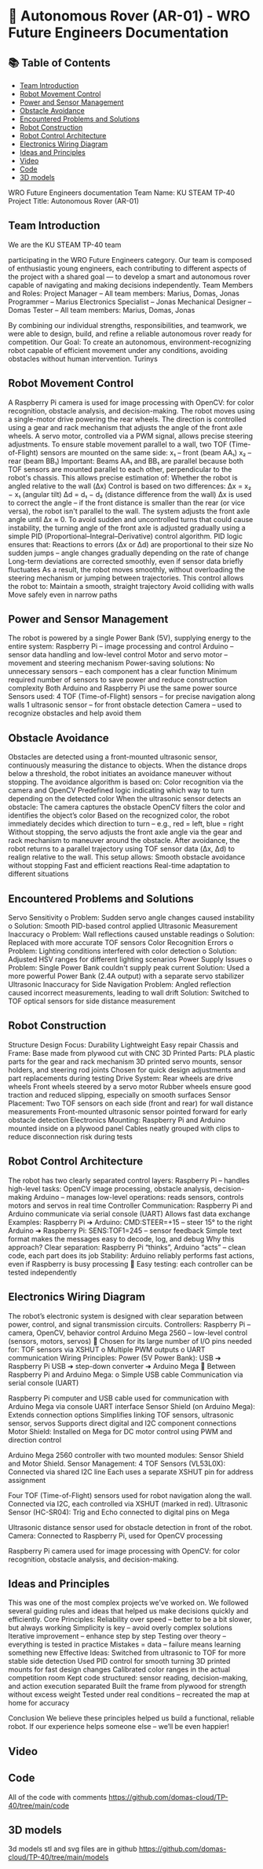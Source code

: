 # 🤖 Autonomous Rover (AR-01) - WRO Future Engineers Documentation
## 📚 Table of Contents
- [Team Introduction](#team-introduction)
- [Robot Movement Control](#robot-movement-control)
- [Power and Sensor Management](#power-and-sensor-management)
- [Obstacle Avoidance](#obstacle-avoidance)
- [Encountered Problems and Solutions](#encountered-problems-and-solutions)
- [Robot Construction](#robot-construction)
- [Robot Control Architecture](#robot-control-architecture)
- [Electronics Wiring Diagram](#electronics-wiring-diagram)
- [Ideas and Principles](#ideas-and-principles)
- [Video](#video)
- [Code](#code)
- [3D models](#3d-models)

WRO Future Engineers documentation 
Team Name: KU STEAM TP-40 
Project Title: Autonomous Rover (AR-01) 
## Team Introduction
We are the KU STEAM TP-40 team 
 
participating in the WRO Future Engineers category. 
Our team is composed of enthusiastic young engineers, each contributing to different aspects of the project with a shared goal — to develop a smart and autonomous rover capable of navigating and making decisions independently. 
Team Members and Roles: 
Project Manager – All team members: Marius, Domas, Jonas 
Programmer – Marius 
Electronics Specialist – Jonas 
Mechanical Designer – Domas 
Tester – All team members: Marius, Domas, Jonas
 
By combining our individual strengths, responsibilities, and teamwork, we were able to design, build, and refine a reliable autonomous rover ready for competition. 
Our Goal: 
To create an autonomous, environment-recognizing robot capable of efficient movement under any conditions, avoiding obstacles without human intervention. 
Turinys 
 
 
## Robot Movement Control
A Raspberry Pi camera is used for image processing with OpenCV: for color recognition, obstacle analysis, and decision-making. 
The robot moves using a single-motor drive powering the rear wheels. The direction is controlled using a gear and rack mechanism that adjusts the angle of the front axle wheels. A servo motor, controlled via a PWM signal, allows precise steering adjustments. 
To ensure stable movement parallel to a wall, two TOF (Time-of-Flight) sensors are mounted on the same side: 
x₁ – front (beam AA₁) 
x₂ – rear (beam BB₁) 
Important: Beams AA₁ and BB₁ are parallel because both TOF sensors are mounted parallel to each other, perpendicular to the robot's chassis. This allows precise estimation of: 
Whether the robot is angled relative to the wall (Δx) Control is based on two differences: 
Δx = x₂ − x₁ (angular tilt) 
Δd = d₁ − d₂ (distance difference from the wall) 
Δx is used to correct the angle – if the front distance is smaller than the rear (or vice versa), the robot isn't parallel to the wall. The system adjusts the front axle angle until Δx ≈ 0. 
To avoid sudden and uncontrolled turns that could cause instability, the turning angle of the front axle is adjusted gradually using a simple PID (Proportional–Integral–Derivative) control algorithm. 
PID logic ensures that: 
Reactions to errors (Δx or Δd) are proportional to their size 
No sudden jumps – angle changes gradually depending on the rate of change 
Long-term deviations are corrected smoothly, even if sensor data briefly fluctuates 
As a result, the robot moves smoothly, without overloading the steering mechanism or jumping between trajectories. 
This control allows the robot to: 
Maintain a smooth, straight trajectory 
Avoid colliding with walls 
Move safely even in narrow paths 
 
 
 
## Power and Sensor Management
The robot is powered by a single Power Bank (5V), supplying energy to the entire system: 
Raspberry Pi – image processing and control 
Arduino – sensor data handling and low-level control 
Motor and servo motor – movement and steering mechanism 
Power-saving solutions: 
No unnecessary sensors – each component has a clear function 
Minimum required number of sensors to save power and reduce construction complexity 
Both Arduino and Raspberry Pi use the same power source 
Sensors used: 
4 TOF (Time-of-Flight) sensors – for precise navigation along walls 
1 ultrasonic sensor – for front obstacle detection 
Camera – used to recognize obstacles and help avoid them 
## Obstacle Avoidance
Obstacles are detected using a front-mounted ultrasonic sensor, continuously measuring the distance to objects. When the distance drops below a threshold, the robot initiates an avoidance maneuver without stopping. 
The avoidance algorithm is based on: 
Color recognition via the camera and OpenCV 
Predefined logic indicating which way to turn depending on the detected color 
When the ultrasonic sensor detects an obstacle: 
The camera captures the obstacle 
OpenCV filters the color and identifies the object’s color 
Based on the recognized color, the robot immediately decides which direction to turn – e.g., red = left, blue = right 
Without stopping, the servo adjusts the front axle angle via the gear and rack mechanism to maneuver around the obstacle. 
After avoidance, the robot returns to a parallel trajectory using TOF sensor data (Δx, Δd) to realign relative to the wall. 
This setup allows: 
Smooth obstacle avoidance without stopping 
Fast and efficient reactions 
Real-time adaptation to different situations 
 
## Encountered Problems and Solutions
Servo Sensitivity o Problem: Sudden servo angle changes caused instability o Solution: Smooth PID-based control applied 
Ultrasonic Measurement Inaccuracy o Problem: Wall reflections caused unstable readings o Solution: Replaced with more accurate TOF sensors 
Color Recognition Errors o Problem: Lighting conditions interfered with color detection o Solution: Adjusted HSV ranges for different lighting scenarios 
Power Supply Issues o Problem: Single Power Bank couldn't supply peak current 
Solution: Used a more powerful Power Bank (2.4A output) with a separate servo stabilizer 
Ultrasonic Inaccuracy for Side Navigation 
Problem: Angled reflection caused incorrect measurements, leading to wall drift 
Solution: Switched to TOF optical sensors for side distance measurement 
## Robot Construction
Structure Design Focus: 
Durability 
Lightweight 
Easy repair 
Chassis and Frame: 
Base made from plywood cut with CNC 
3D Printed Parts: 
PLA plastic parts for the gear and rack mechanism 
3D printed servo mounts, sensor holders, and steering rod joints 
Chosen for quick design adjustments and part replacements during testing 
Drive System: 
Rear wheels are drive wheels 
Front wheels steered by a servo motor 
Rubber wheels ensure good traction and reduced slipping, especially on smooth surfaces 
Sensor Placement: 
Two TOF sensors on each side (front and rear) for wall distance measurements 
Front-mounted ultrasonic sensor pointed forward for early obstacle detection 
Electronics Mounting: 
Raspberry Pi and Arduino mounted inside on a plywood panel 
Cables neatly grouped with clips to reduce disconnection risk during tests 
## Robot Control Architecture
The robot has two clearly separated control layers: 
Raspberry Pi – handles high-level tasks: OpenCV image processing, obstacle analysis, decision-making 
Arduino – manages low-level operations: reads sensors, controls motors and servos in real time 
Controller Communication: 
Raspberry Pi and Arduino communicate via serial console (UART) 
Allows fast data exchange 
Examples: 
Raspberry Pi ➔ Arduino: CMD:STEER=+15 – steer 15° to the right 
Arduino ➔ Raspberry Pi: SENS:TOF1=245 – sensor feedback Simple text format makes the messages easy to decode, log, and debug 
Why this approach? 
Clear separation: Raspberry Pi “thinks”, Arduino “acts” – clean code, each part does its job 
Stability: Arduino reliably performs fast actions, even if Raspberry is busy processing  Easy testing: each controller can be tested independently 
## Electronics Wiring Diagram
The robot’s electronic system is designed with clear separation between power, control, and signal transmission circuits. 
Controllers: 
Raspberry Pi – camera, OpenCV, behavior control 
Arduino Mega 2560 – low-level control (sensors, motors, servos)  Chosen for its large number of I/O pins needed for: 
TOF sensors via XSHUT o Multiple PWM outputs o UART communication 
Wiring Principles: 
Power (5V Power Bank): 
USB ➔ Raspberry Pi 
USB ➔ step-down converter ➔ Arduino Mega  Between Raspberry Pi and Arduino Mega: o Simple USB cable 
Communication via serial console (UART) 

Raspberry Pi computer and USB cable used for communication with Arduino Mega via console UART interface Sensor Shield (on Arduino Mega): 
Extends connection options 
Simplifies linking TOF sensors, ultrasonic sensor, servos 
Supports direct digital and I2C component connections 
Motor Shield: 
Installed on Mega for DC motor control using PWM and direction control 

Arduino Mega 2560 controller with two mounted modules: Sensor Shield and Motor Shield. 
Sensor Management: 
4 TOF Sensors (VL53L0X): 
Connected via shared I2C line 
Each uses a separate XSHUT pin for address assignment 
 
Four TOF (Time-of-Flight) sensors used for robot navigation along the wall. Connected via I2C, each controlled via XSHUT (marked in red). 
Ultrasonic Sensor (HC-SR04): 
Trig and Echo connected to digital pins on Mega 
 
Ultrasonic distance sensor used for obstacle detection in front of the robot. 
Camera: 
Connected to Raspberry Pi, used for OpenCV processing 
 
Raspberry Pi camera used for image processing with OpenCV: for color recognition, obstacle analysis, and decision-making. 
 
## Ideas and Principles
This was one of the most complex projects we’ve worked on. We followed several guiding rules and ideas that helped us make decisions quickly and efficiently. 
Core Principles: 
Reliability over speed – better to be a bit slower, but always working 
Simplicity is key – avoid overly complex solutions 
Iterative improvement – enhance step by step 
Testing over theory – everything is tested in practice 
Mistakes = data – failure means learning something new 
Effective Ideas: 
Switched from ultrasonic to TOF for more stable side detection 
Used PID control for smooth turning 
3D printed mounts for fast design changes 
Calibrated color ranges in the actual competition room 
Kept code structured: sensor reading, decision-making, and action execution separated 
Built the frame from plywood for strength without excess weight 
Tested under real conditions – recreated the map at home for accuracy 
 
Conclusion 
We believe these principles helped us build a functional, reliable robot. If our experience helps someone else – we’ll be even happier! 
## Video

## Code
All of the code with comments https://github.com/domas-cloud/TP-40/tree/main/code 
## 3D models
3d models stl and svg files are in github https://github.com/domas-cloud/TP-40/tree/main/models 
 
 
 
 
 
 
 